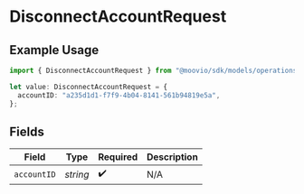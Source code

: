 # DisconnectAccountRequest

## Example Usage

```typescript
import { DisconnectAccountRequest } from "@moovio/sdk/models/operations";

let value: DisconnectAccountRequest = {
  accountID: "a235d1d1-f7f9-4b04-8141-561b94819e5a",
};
```

## Fields

| Field              | Type               | Required           | Description        |
| ------------------ | ------------------ | ------------------ | ------------------ |
| `accountID`        | *string*           | :heavy_check_mark: | N/A                |